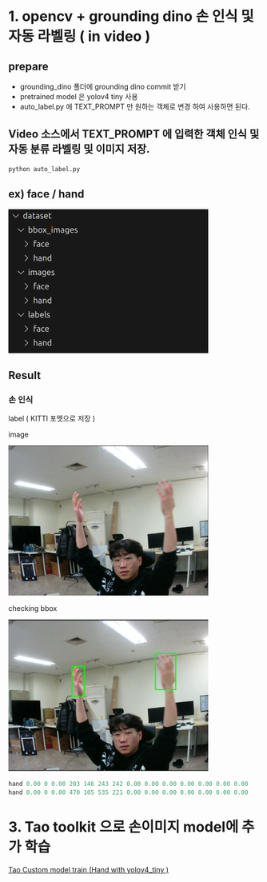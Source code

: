 # 1. opencv + grounding dino 손 인식 및 자동 라벨링 ( in video )
## prepare
- grounding_dino 폴더에 grounding dino commit 받기 
- pretrained model 은 yolov4 tiny 사용 
- auto_label.py 에 TEXT_PROMPT 만 원하는 객체로 변경 하여 사용하면 된다. 



## Video 소스에서 TEXT_PROMPT 에 입력한 객체 인식 및 자동 분류 라벨링 및 이미지 저장.
```bash
python auto_label.py
```

## ex) face / hand
<img src="temp/tree.png" alt="Image" width="400">

## Result
### 손 인식
label ( KITTI 포멧으로 저장 )

image 

<img src="temp/hand_no.png" alt="Image" width="400">

checking bbox

<img src="temp/hand_ok.png" alt="Image" width="400">

```jsx
hand 0.00 0 0.00 203 146 243 242 0.00 0.00 0.00 0.00 0.00 0.00 0.00 
hand 0.00 0 0.00 470 105 535 221 0.00 0.00 0.00 0.00 0.00 0.00 0.00
```


# 3. Tao toolkit 으로 손이미지 model에 추가 학습

[Tao Custom model train (Hand with yolov4_tiny )](TAO.md) 